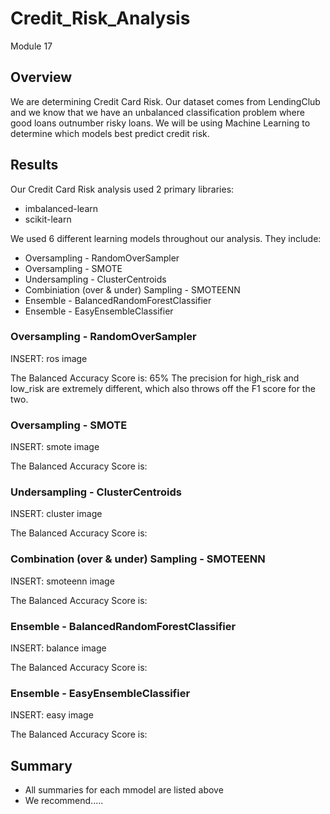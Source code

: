 # Credit_Risk_Analysis
Module 17

## Overview
We are determining Credit Card Risk.  Our dataset comes from LendingClub and we know that we have an unbalanced classification problem where good loans outnumber risky loans.  We will be using Machine Learning to determine which models best predict credit risk.

## Results

Our Credit Card Risk analysis used 2 primary libraries:
- imbalanced-learn
- scikit-learn

We used 6 different learning models throughout our analysis. They include:
- Oversampling - RandomOverSampler
- Oversampling - SMOTE
- Undersampling - ClusterCentroids
- Combiniation (over & under) Sampling - SMOTEENN
- Ensemble - BalancedRandomForestClassifier
- Ensemble - EasyEnsembleClassifier

### Oversampling - RandomOverSampler

INSERT: ros image

The Balanced Accuracy Score is: 65%
The precision for high_risk and low_risk are extremely different, which also throws off the F1 score for the two.


### Oversampling - SMOTE

INSERT: smote image

The Balanced Accuracy Score is:  

### Undersampling - ClusterCentroids

INSERT: cluster image

The Balanced Accuracy Score is:


### Combination (over & under) Sampling - SMOTEENN

INSERT: smoteenn image

The Balanced Accuracy Score is:

### Ensemble - BalancedRandomForestClassifier

INSERT: balance image

The Balanced Accuracy Score is:

### Ensemble - EasyEnsembleClassifier

INSERT: easy image

The Balanced Accuracy Score is:

## Summary

- All summaries for each mmodel are listed above
- We recommend.....